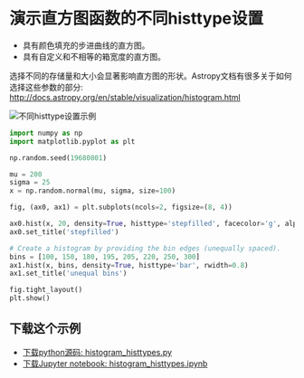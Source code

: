 # 演示直方图函数的不同histtype设置

- 具有颜色填充的步进曲线的直方图。
- 具有自定义和不相等的箱宽度的直方图。

选择不同的存储量和大小会显著影响直方图的形状。Astropy文档有很多关于如何选择这些参数的部分: http://docs.astropy.org/en/stable/visualization/histogram.html

![不同histtype设置示例](https://matplotlib.org/_images/sphx_glr_histogram_histtypes_001.png)

```python
import numpy as np
import matplotlib.pyplot as plt

np.random.seed(19680801)

mu = 200
sigma = 25
x = np.random.normal(mu, sigma, size=100)

fig, (ax0, ax1) = plt.subplots(ncols=2, figsize=(8, 4))

ax0.hist(x, 20, density=True, histtype='stepfilled', facecolor='g', alpha=0.75)
ax0.set_title('stepfilled')

# Create a histogram by providing the bin edges (unequally spaced).
bins = [100, 150, 180, 195, 205, 220, 250, 300]
ax1.hist(x, bins, density=True, histtype='bar', rwidth=0.8)
ax1.set_title('unequal bins')

fig.tight_layout()
plt.show()
```

## 下载这个示例
            
- [下载python源码: histogram_histtypes.py](https://matplotlib.org/_downloads/histogram_histtypes.py)
- [下载Jupyter notebook: histogram_histtypes.ipynb](https://matplotlib.org/_downloads/histogram_histtypes.ipynb)